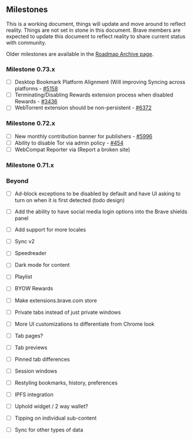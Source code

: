 ## Milestones

This is a working document, things will update and move around to reflect reality. 
Things are not set in stone in this document.  Brave members are expected to update this document to reflect reality to share current status with community.

Older milestones are available in the [Roadmap Archive page](https://github.com/brave/brave-browser/wiki/Roadmap-Archive).

### Milestone 0.73.x

- [ ] Desktop Bookmark Platform Alignment (Will improving Syncing across platforms - [#5158](https://github.com/brave/brave-browser/issues/5158)
- [ ] Terminating/Disabling Rewards extension process when disabled Rewards - [#3436](https://github.com/brave/brave-browser/issues/3436)
- [ ] WebTorrent extension should be non-persistent - [#6372](https://github.com/brave/brave-browser/issues/6372)

### Milestone 0.72.x

- [ ] New monthly contribution banner for publishers - [#5996](https://github.com/brave/brave-browser/issues/5996)
- [ ] Ability to disable Tor via admin policy - [#454](https://github.com/brave/brave-browser/issues/454)
- [ ] WebCompat Reporter via (Report a broken site)

### Milestone 0.71.x

### Beyond

- [ ] Ad-block exceptions to be disabled by default and have UI asking to turn on when it is first detected (todo design)
- [ ] Add the ability to have social media login options into the Brave shields panel
- [ ] Add support for more locales
- [ ] Sync v2
- [ ] Speedreader
- [ ] Dark mode for content
- [ ] Playlist
- [ ] BYOW Rewards
- [ ] Make extensions.brave.com store
- [ ] Private tabs instead of just private windows
- [ ] More UI customizations to differentiate from Chrome look
- [ ] Tab pages?
- [ ] Tab previews
- [ ] Pinned tab differences
- [ ] Session windows
- [ ] Restyling bookmarks, history, preferences
- [ ] IPFS integration
- [ ] Uphold widget / 2 way wallet?
- [ ] Tipping on individual sub-content
- [ ] Sync for other types of data


